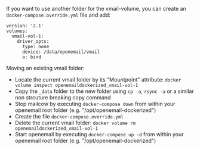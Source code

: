 If you want to use another folder for the vmail-volume, you can create an `docker-compose.override.yml` file and add:
```
version: '2.1'
volumes:
  vmail-vol-1:
    driver_opts:
      type: none
      device: /data/openemail/vmail
      o: bind
```

Moving an existing vmail folder:

- Locate the current vmail folder by its "Mountpoint" attribute: `docker volume inspect openemaildockerized_vmail-vol-1` 
- Copy the `_data` folder to the new folder using `cp -a`, `rsync -a` or a similar non strcuture breaking copy command
- Stop mailcow by executing `docker-compose down` from within your openemail root folder (e.g. "/opt/openemail-dockerized")
- Create the file `docker-compose.override.yml`
- Delete the current vmail folder: `docker volume rm openemaildockerized_vmail-vol-1`
- Start openemail by executing `docker-compose up -d` from within your openemail root folder (e.g. "/opt/openemail-dockerized")
